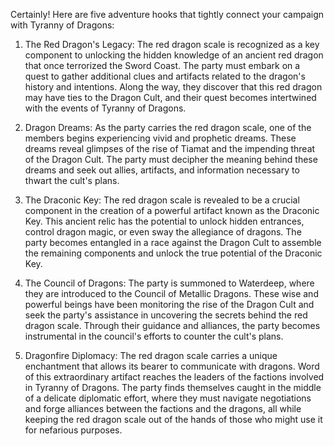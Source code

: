 Certainly! Here are five adventure hooks that tightly connect your campaign with Tyranny of Dragons:

1.  The Red Dragon's Legacy: The red dragon scale is recognized as a key component to unlocking the hidden knowledge of an ancient red dragon that once terrorized the Sword Coast. The party must embark on a quest to gather additional clues and artifacts related to the dragon's history and intentions. Along the way, they discover that this red dragon may have ties to the Dragon Cult, and their quest becomes intertwined with the events of Tyranny of Dragons.
    
2.  Dragon Dreams: As the party carries the red dragon scale, one of the members begins experiencing vivid and prophetic dreams. These dreams reveal glimpses of the rise of Tiamat and the impending threat of the Dragon Cult. The party must decipher the meaning behind these dreams and seek out allies, artifacts, and information necessary to thwart the cult's plans.
    
3.  The Draconic Key: The red dragon scale is revealed to be a crucial component in the creation of a powerful artifact known as the Draconic Key. This ancient relic has the potential to unlock hidden entrances, control dragon magic, or even sway the allegiance of dragons. The party becomes entangled in a race against the Dragon Cult to assemble the remaining components and unlock the true potential of the Draconic Key.
    
4.  The Council of Dragons: The party is summoned to Waterdeep, where they are introduced to the Council of Metallic Dragons. These wise and powerful beings have been monitoring the rise of the Dragon Cult and seek the party's assistance in uncovering the secrets behind the red dragon scale. Through their guidance and alliances, the party becomes instrumental in the council's efforts to counter the cult's plans.
    
5.  Dragonfire Diplomacy: The red dragon scale carries a unique enchantment that allows its bearer to communicate with dragons. Word of this extraordinary artifact reaches the leaders of the factions involved in Tyranny of Dragons. The party finds themselves caught in the middle of a delicate diplomatic effort, where they must navigate negotiations and forge alliances between the factions and the dragons, all while keeping the red dragon scale out of the hands of those who might use it for nefarious purposes.